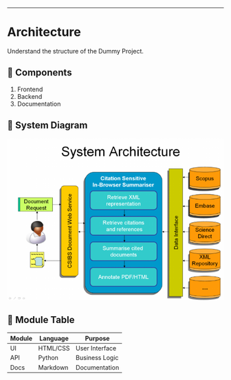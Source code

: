 ---
 
# Architecture
 
Understand the structure of the Dummy Project.
 
## 🧱 Components
 
1. Frontend
2. Backend
3. Documentation
 
## 🧭 System Diagram
 
![Architecture Diagram](images/architecture.png)
 
## 🧮 Module Table
 
| Module     | Language | Purpose         |
|------------|----------|-----------------|
| UI         | HTML/CSS | User Interface  |
| API        | Python   | Business Logic  |
| Docs       | Markdown | Documentation   |


